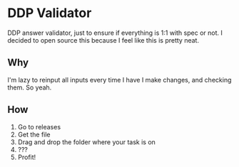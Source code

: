 # DDP Validator

DDP answer validator, just to ensure if everything is 1:1 with spec or not. I decided to open source this because I feel like this is pretty neat.

## Why

I'm lazy to reinput all inputs every time I have I make changes, and checking them. So yeah.

## How

1. Go to releases
2. Get the file
3. Drag and drop the folder where your task is on
4. ???
5. Profit!
